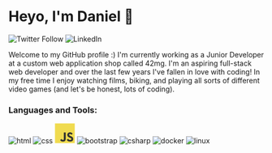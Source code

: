 <h1>Heyo, I'm Daniel 👋</h1>

![Twitter Follow](https://img.shields.io/twitter/follow/danharbrueger?color=1ca0f1&label=%40danharbrueger&logo=twitter&style=for-the-badge)
![LinkedIn](https://img.shields.io/badge/-Daniel%20Harbrueger-blue?style=for-the-badge&logo=Linkedin&logoColor=white&link=https://www.linkedin.com/in/daniel-harbrueger/)

<div>Welcome to my GitHub profile :) I'm currently working as a Junior Developer at a custom web application shop called 42mg.
I'm an aspiring full-stack web developer and over the last few years I've fallen in love with coding!
In my free time I enjoy watching films, biking, and playing all sorts of different video games (and let's be honest, lots of coding).
</div>

<h3>
Languages and Tools:
</h3>

<p align="left"> 
<img src="https://user-images.githubusercontent.com/46617788/176261709-92814e14-1650-4a51-b513-2e38d4848d5d.svg" alt="html" width="40" height="40"/> 
<img src="https://user-images.githubusercontent.com/46617788/176261782-1dd2cd1a-f5db-43a2-8587-60954902c8e2.svg" alt="css" width="40" height="40"/>
<img src="https://raw.githubusercontent.com/devicons/devicon/master/icons/javascript/javascript-original.svg" alt="javascript" width="40" height="40"/>
<img src="https://user-images.githubusercontent.com/46617788/176262817-edfc8e2c-3d86-4a67-9c22-93819a5469a4.svg" alt="bootstrap" width="40" height="40"/>
<img src="https://user-images.githubusercontent.com/46617788/176264322-bd32d036-98b7-47bc-95c0-fea066e7f28e.svg" alt="csharp" width="40" height="40"/>
<img src="https://user-images.githubusercontent.com/46617788/176265777-26c1d21a-610c-4bd7-9036-ba60489626d6.svg" alt="docker" width="40" height="40"/>
<img src="https://user-images.githubusercontent.com/46617788/176266595-3c899219-b523-49d7-a581-f3b16ff9b3e9.svg" alt="linux" width="40" height="40"/>

</p>

